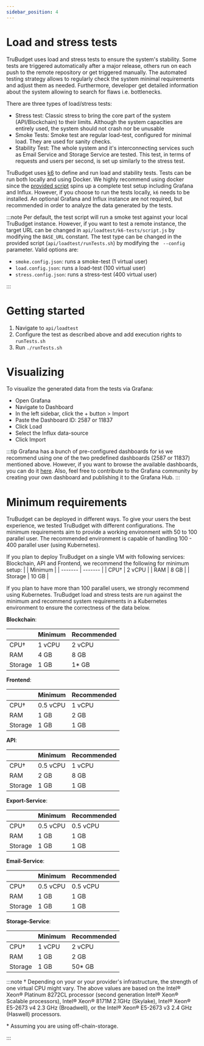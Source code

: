 ```yaml
---
sidebar_position: 4
---
```


# Load and stress tests

TruBudget uses load and stress tests to ensure the system's stability. Some tests are triggered automatically after a major release, others run on each push to the remote repository or get triggered manually. The automated testing strategy allows to regularly check the system minimal requirements and adjust them as needed. Furthermore, developer get detailed information about the system allowing to search for flaws i.e. bottlenecks.

There are three types of load/stress tests:

- Stress test: Classic stress to bring the core part of the system (API/Blockchain) to their limits. Although the system capacities are entirely used, the system should not crash nor be unusable
- Smoke Tests: Smoke test are regular load-test, configured for minimal load. They are used for sanity checks.
- Stability Test: The whole system and it's interconnecting services such as Email Service and Storage Service are tested. This test, in terms of requests and users per second, is set up similarly to the stress test.

TruBudget uses [k6](https://k6.io) to define and run load and stability tests. Tests can be run both locally and using Docker. We highly recommend using docker since the [provided script](https://github.com/openkfw/TruBudget/tree/main/api/loadtest/runTests.sh) spins up a complete test setup including Grafana and Influx.
However, if you choose to run the tests locally, `k6` needs to be installed. An optional Grafana and Influx instance are not required, but recommended in order to analyze the data generated by the tests.

:::note
Per default, the test script will run a smoke test against your local TruBudget instance. However, if you want to test a remote instance, the target URL can be changed in `api/loadtest/k6-tests/script.js` by modifying the `BASE_URL` constant.
The test type can be changed in the provided script (`api/loadtest/runTests.sh`) by modifying the ` --config` parameter. Valid options are:

- `smoke.config.json`: runs a smoke-test (1 virtual user)
- `load.config.json`: runs a load-test (100 virtual user)
- `stress.config.json`: runs a stress-test (400 virtual user)

:::

# Getting started

1.  Navigate to `api/loadtest`
2.  Configure the test as described above and add execution rights to `runTests.sh`
3.  Run `./runTests.sh`

# Visualizing

To visualize the generated data from the tests via Grafana:

- Open Grafana
- Navigate to Dashboard
- In the left sidebar, click the + button > Import
- Paste the Dashboard ID: 2587 or 11837
- Click Load
- Select the Influx data-source
- Click Import

:::tip
Grafana has a bunch of pre-configured dashboards for `k6` we recommend using one of the two predefined dashboards (2587 or 11837) mentioned above. However, if you want to browse the available dashboards, you can do it [here](https://grafana.com/grafana/dashboards?search=k6). Also, feel free to contribute to the Grafana community by creating your own dashboard and publishing it to the Grafana Hub.
:::

# Minimum requirements

TruBudget can be deployed in different ways. To give your users the best experience, we tested TruBudget with different configurations. The minimum requirements aim to provide a working environment with 50 to 100 parallel user. The recommended environment is capable of handling 100 - 400 parallel user (using Kubernetes).

If you plan to deploy TruBudget on a single VM with following services: Blockchain, API and Frontend, we recommend the following for minimum setup:
| | Minimum |
| ------- | ------- |
| CPU† | 2 vCPU |
| RAM | 8 GB |
| Storage | 10 GB |

If you plan to have more than 100 parallel users, we strongly recommend using Kubernetes. TruBudget load and stress tests are run against the minimum and recommend system requirements in a Kubernetes environment to ensure the correctness of the data below.

**Blockchain**:

|         | Minimum | Recommended |
| ------- | ------- | ----------- |
| CPU†    | 1 vCPU  | 2 vCPU      |
| RAM     | 4 GB    | 8 GB        |
| Storage | 1 GB    | 1\* GB      |

**Frontend**:

|         | Minimum  | Recommended |
| ------- | -------- | ----------- |
| CPU†    | 0.5 vCPU | 1 vCPU      |
| RAM     | 1 GB     | 2 GB        |
| Storage | 1 GB     | 1 GB        |

**API**:

|         | Minimum  | Recommended |
| ------- | -------- | ----------- |
| CPU†    | 0.5 vCPU | 1 vCPU      |
| RAM     | 2 GB     | 8 GB        |
| Storage | 1 GB     | 1 GB        |

**Export-Service**:

|         | Minimum  | Recommended |
| ------- | -------- | ----------- |
| CPU†    | 0.5 vCPU | 0.5 vCPU    |
| RAM     | 1 GB     | 1 GB        |
| Storage | 1 GB     | 1 GB        |

**Email-Service**:

|         | Minimum  | Recommended |
| ------- | -------- | ----------- |
| CPU†    | 0.5 vCPU | 0.5 vCPU    |
| RAM     | 1 GB     | 1 GB        |
| Storage | 1 GB     | 1 GB        |

**Storage-Service**:

|         | Minimum | Recommended |
| ------- | ------- | ----------- |
| CPU†    | 1 vCPU  | 2 vCPU      |
| RAM     | 1 GB    | 2 GB        |
| Storage | 1 GB    | 50\* GB     |

:::note
† Depending on your or your provider's infrastructure, the strength of one virtual CPU might vary. The above values are based on the Intel® Xeon® Platinum 8272CL processor (second generation Intel® Xeon® Scalable processors), Intel® Xeon® 8171M 2.1GHz (Skylake), Intel® Xeon® E5-2673 v4 2.3 GHz (Broadwell), or the Intel® Xeon® E5-2673 v3 2.4 GHz (Haswell) processors.

\* Assuming you are using off-chain-storage.

:::
